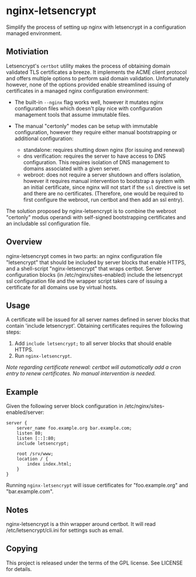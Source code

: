 # nginx-letsencrypt

Simplify the process of setting up nginx with letsencrypt in a
configuration managed environment.

## Motiviation

Letsencrypt's `certbot` utility makes the process of obtaining domain
validated TLS certificates a breeze. It implements the ACME client
protocol and offers multiple options to perform said domain
validation. Unfortunately however, none of the options provided enable
streamlined issuing of certificates in a managed nginx configuration
environment:

- The built-in `--nginx` flag works well, however it mutates nginx
  configuration files which doesn't play nice with configuration
  management tools that assume immutable files.

- The manual "certonly" modes can be setup with immutable
  configuration, however they require either manual bootstrapping or
  additional configuration:
  - standalone: requires shutting down nginx (for issuing and renewal)
  - dns verification: requires the server to have access to DNS
    configuration. This requires isolation of DNS management to
    domains associated with a given server.
  - webroot: does not require a server shutdown and offers isolation,
    however it requires manual intervention to bootstrap a system with
    an initial certificate, since nginx will not start if the `ssl`
    directive is set and there are no certificates. (Therefore, one
    would be required to first configure the webroot, run certbot and
    then add an ssl entry).

The solution proposed by nginx-letsencrypt is to combine the webroot
"certonly" modus operandi with self-signed bootstrapping certificates
and an includable ssl configuration file.
	
## Overview
nginx-letsencrypt comes in two parts: an nginx configuration file
"letsencrypt" that should be included by server blocks that enable
HTTPS, and a shell-script "nginx-letsencrypt" that wraps
certbot. Server configuration blocks (in /etc/nginx/sites-enabled)
include the letsencrypt ssl configuration file and the wrapper script
takes care of issuing a certificate for all domains use by virtual
hosts.

## Usage
A certificate will be issued for all server names defined in server
blocks that contain 'include letsencrypt'. Obtaining certificates
requires the following steps:

1. Add `include letsencrypt;` to all server blocks that should enable
   HTTPS.
2. Run `nginx-letsencrypt`.

*Note regarding certificate renewal: certbot will automatically add a
cron entry to renew certificates. No manual intervention is needed.*

## Example
Given the following server block configuration in
/etc/nginx/sites-enabled/server:

    server {
        server_name foo.example.org bar.example.com;
        listen 80;
	    listen [::]:80;
	    include letsencrypt;

        root /srv/www;
		location / {
		    index index.html;
		}
    }
	
Running `nginx-letsencrypt` will issue certificates for
"foo.example.org" and "bar.example.com".

## Notes
nginx-letsencrypt is a thin wrapper around certbot. It will read
/etc/letsencrypt/cli.ini for settings such as email.

## Copying
This project is released under the terms of the GPL license. See
LICENSE for details.

